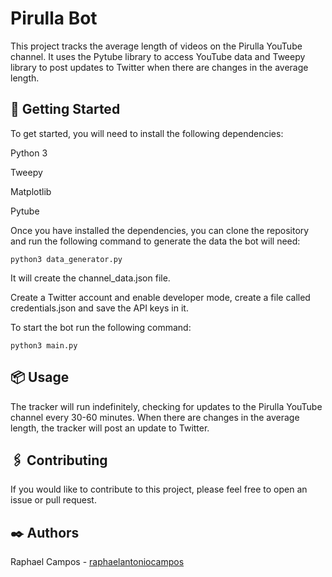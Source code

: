 # Pirulla Bot

This project tracks the average length of videos on the Pirulla YouTube channel. It uses the Pytube library to access YouTube data and Tweepy library to post updates to Twitter when there are changes in the average length.

## 🚀 Getting Started
To get started, you will need to install the following dependencies:

Python 3

Tweepy

Matplotlib

Pytube

Once you have installed the dependencies, you can clone the repository and run the following command to generate the data the bot will need:

```
python3 data_generator.py
```
It will create the channel_data.json file.

Create a Twitter account and enable developer mode, create a file called credentials.json and save the API keys in it.

To start the bot run the following command:

```
python3 main.py
```

## 📦 Usage
The tracker will run indefinitely, checking for updates to the Pirulla YouTube channel every 30-60 minutes. When there are changes in the average length, the tracker will post an update to Twitter.

## 🖇️ Contributing
If you would like to contribute to this project, please feel free to open an issue or pull request.

## ✒️ Authors
Raphael Campos - [raphaelantoniocampos](https://github.com/raphaelantoniocampos)

